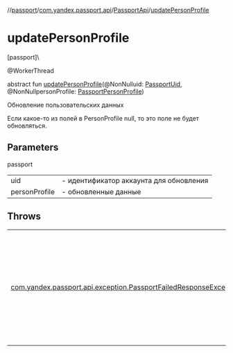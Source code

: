 //[passport](../../../index.md)/[com.yandex.passport.api](../index.md)/[PassportApi](index.md)/[updatePersonProfile](update-person-profile.md)

# updatePersonProfile

[passport]\

@WorkerThread

abstract fun [updatePersonProfile](update-person-profile.md)(@NonNulluid: [PassportUid](../-passport-uid/index.md), @NonNullpersonProfile: [PassportPersonProfile](../-passport-person-profile/index.md))

Обновление пользовательских данных 

 Если какое-то из полей в PersonProfile null, то это поле не будет обновляться.

## Parameters

passport

| | |
|---|---|
| uid | - идентификатор аккаунта для обновления |
| personProfile | - обновленные данные |

## Throws

| | |
|---|---|
| [com.yandex.passport.api.exception.PassportFailedResponseException](../../com.yandex.passport.api.exception/-passport-failed-response-exception/index.md) | message содержит детальную информацию о ошибке. Некоторые из вариантов сообщений об ошибке: firstname.empty firstname.invalid lastname.empty lastname.invalid display_name.invalid |
